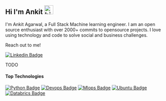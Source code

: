 ## Hi I'm Ankit <img src="https://user-images.githubusercontent.com/1303154/88677602-1635ba80-d120-11ea-84d8-d263ba5fc3c0.gif" width="28px" alt="hi">

I'm Ankit Agarwal, a Full Stack Machine learning engineer. I am an open source enthusiast with over 2000+ commits to opensource
projects. I love using technology and code to solve social and business challenges.

Reach out to me!

[![Linkedin Badge](https://img.shields.io/badge/-Ankit_agarwal-0e76a8?style=flat&labelColor=0e76a8&logo=linkedin&logoColor=white)](https://www.linkedin.com/in/ankit-agarwal-44a81718/)

TODO

#### Top Technologies

<!-- TODO: Make technologies links takes you to repositories -->

[![Python Badge](https://img.shields.io/badge/-Python-61DBFB?style=for-the-badge&labelColor=black&logo=python&logoColor=61DBFB)](#)
[![Devops Badge](https://img.shields.io/badge/-Devops-F0DB4F?style=for-the-badge&labelColor=black&logo=githubactions&logoColor=F0DB4F)](#) 
[![Mlops Badge](https://img.shields.io/badge/-Mlops-007acc?style=for-the-badge&labelColor=black&logo=databricks&logoColor=007acc)](#) 
[![Ubuntu Badge](https://img.shields.io/badge/-Ubuntu-e535ab?style=for-the-badge&labelColor=black&logo=ubuntu&logoColor=e535ab)](#)
[![Databrics Badge](https://img.shields.io/badge/-Databrics-3C873A?style=for-the-badge&labelColor=black&logo=databricks&logoColor=3C873A)](#)